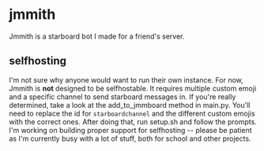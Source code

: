 # jmmith
Jmmith is a starboard bot I made for a friend's server.

## selfhosting
I'm not sure why anyone would want to run their own instance.
For now, Jmmith is **not** designed to be selfhostable. It requires multiple custom emoji and a specific channel to send starboard messages in.
If you're really determined, take a look at the add_to_jmmboard method in main.py. You'll need to replace the id for `starboardchannel` and the different custom emojis with the correct ones.
After doing that, run setup.sh and follow the prompts.
I'm working on building proper support for selfhosting -- please be patient as I'm currently busy with a lot of stuff, both for school and other projects.
